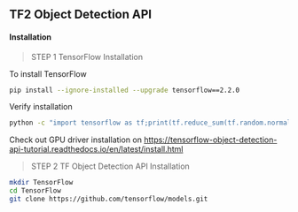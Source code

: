 ## TF2 Object Detection API

#### Installation 

> STEP 1 TensorFlow Installation 

To install TensorFlow
```bash
pip install --ignore-installed --upgrade tensorflow==2.2.0
```

Verify installation 
```bash
python -c "import tensorflow as tf;print(tf.reduce_sum(tf.random.normal([1000, 1000])))"
```

Check out GPU driver installation on https://tensorflow-object-detection-api-tutorial.readthedocs.io/en/latest/install.html

> STEP 2 TF Object Detection API Installation

```bash
mkdir TensorFlow
cd TensorFlow
git clone https://github.com/tensorflow/models.git

```
